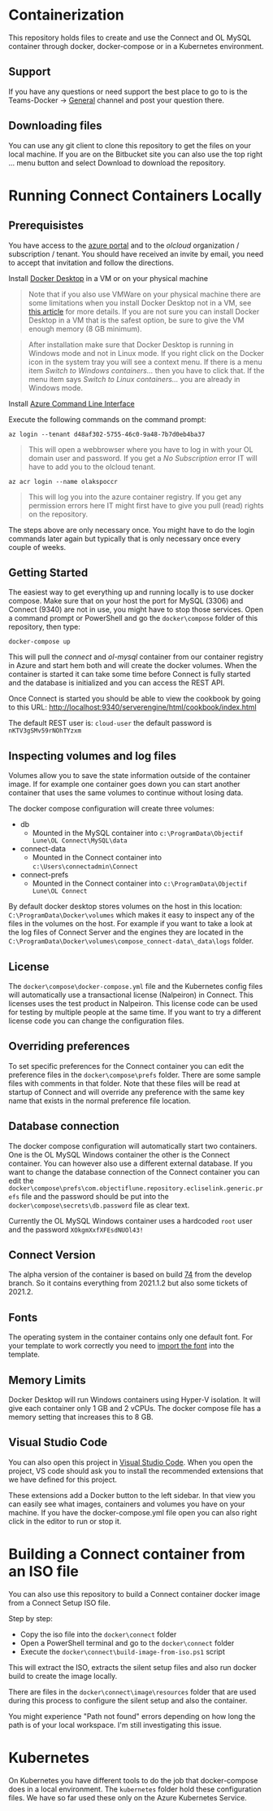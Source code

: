 # Containerization

This repository holds files to create and use the Connect and OL MySQL container through docker, docker-compose or in a Kubernetes environment.

## Support

If you have any questions or need support the best place to go to is the Teams-Docker -> [General](https://teams.microsoft.com/l/channel/19%3a79da951ed9ad464598d9bdfd7872dd74%40thread.skype/General?groupId=2178f7bc-919e-41a5-a676-f8ba9ac36761&tenantId=f95d2a62-45c4-4406-b95f-9685a3ab37b0) channel and post your question there.

## Downloading files

You can use any git client to clone this repository to get the files on your local machine. If you are on the Bitbucket site you can also use the top right ... menu button and select Download to download the repository.

# Running Connect Containers Locally
## Prerequisistes
You have access to the [azure portal](https://portal.azure.com) and to the *olcloud* organization / subscription / tenant. You should have received an invite by email, you need to accept that invitation and follow the directions.

Install [Docker Desktop](https://www.docker.com/products/docker-desktop) in a VM or on your physical machine
>Note that if you also use VMWare on your physical machine there are some limitations when you install Docker Desktop not in a VM, see [this article](https://objlune.sharepoint.com/sites/TEAM-TECHNICAL-CONTACT/_layouts/OneNote.aspx?id=%2Fsites%2FTEAM-TECHNICAL-CONTACT%2FShared%20Documents%2FTeam%20Technical%20Contact&wd=target%28Knowledge%20Base%2FContainers.one%7C03CC98BD-8B05-410B-BB45-FAB5DA9F5E9B%2FDocker%20Desktop%20%26%20VMWare%7C12BA1677-45D3-4F47-B00D-49DEE84EC387%2F%29) for more details. If you are not sure you can install Docker Desktop in a VM that is the safest option, be sure to give the VM enough memory (8 GB minimum).

>After installation make sure that Docker Desktop is running in Windows mode and not in Linux mode. If you right click on the Docker icon in the system tray you will see a context menu. If there is a menu item *Switch to Windows containers...* then you have to click that. If the menu item says *Switch to Linux containers...* you are already in Windows mode.

Install [Azure Command Line Interface](https://docs.microsoft.com/en-us/cli/azure/install-azure-cli-windows?tabs=azure-cli)

Execute the following commands on the command prompt:

`az login --tenant d48af302-5755-46c0-9a48-7b7d0eb4ba37`
>This will open a webbrowser where you have to log in with your OL domain user and password. If you get a *No Subscription* error IT will have to add you to the olcloud tenant.

`az acr login --name olakspoccr`
>This will log you into the azure container registry. If you get any permission errors here IT might first have to give you pull (read) rights on the repository.

The steps above are only necessary once. You might have to do the login commands later again but typically that is only necessary once every couple of weeks.

## Getting Started
The easiest way to get everything up and running locally is to use docker compose. Make sure that on your host the port for MySQL (3306) and Connect (9340) are not in use, you might have to stop those services. Open a command prompt or PowerShell and go the `docker\compose` folder of this repository, then type:

`docker-compose up`

This will pull the *connect* and *ol-mysql* container from our container registry in Azure and start hem both and will create the docker volumes. When the container is started it can take some time before Connect is fully started and the database is initialized and you can access the REST API.

Once Connect is started you should be able to view the cookbook by going to this URL: [http://localhost:9340/serverengine/html/cookbook/index.html](http://localhost:9340/serverengine/html/cookbook/index.html)

The default REST user is: `cloud-user` the default password is `nKTV3gSMv59rNOhTYzxm`

## Inspecting volumes and log files
Volumes allow you to save the state information outside of the container image. If for example one container goes down you can start another container that uses the same volumes to continue without losing data.

The docker compose configuration will create three volumes:
* db 
    * Mounted in the MySQL container into `c:\ProgramData\Objectif Lune\OL Connect\MySQL\data`
* connect-data
    * Mounted in the Connect container into `c:\Users\connectadmin\Connect`
* connect-prefs
    * Mounted in the Connect container into `c:\ProgramData\Objectif Lune\OL Connect`

By default docker desktop stores volumes on the host in this location: `C:\ProgramData\Docker\volumes` which makes it easy to inspect any of the files in the volumes on the host. For example if you want to take a look at the log files of Connect Server and the engines they are located in the `C:\ProgramData\Docker\volumes\compose_connect-data\_data\logs` folder.

## License
The `docker\compose\docker-compose.yml` file and the Kubernetes config files will automatically use a transactional license (Nalpeiron) in Connect. This licenses uses the test product in Nalpeiron. This license code can be used for testing by multiple people at the same time. If you want to try a different license code you can change the configuration files.

## Overriding preferences
To set specific preferences for the Connect container you can edit the preference files in the `docker\compose\prefs` folder. There are some sample files with comments in that folder. Note that these files will be read at startup of Connect and will override any preference with the same key name that exists in the normal preference file location.

## Database connection
The docker compose configuration will automatically start two containers. One is the OL MySQL Windows container the other is the Connect container. You can however also use a different external database. If you want to change the database connection of the Connect container you can edit the `docker\compose\prefs\com.objectiflune.repository.ecliselink.generic.prefs` file and the password should be put into the `docker\compose\secrets\db.password` file as clear text.

Currently the OL MySQL Windows container uses a hardcoded `root` user and the password `XOkgmXxfXFEsdNUOl43!`

## Connect Version
The alpha version of the container is based on build [74](https://leonard.ca.objectiflune.com/job/cg/job/prod_connect/job/develop/74/) from the develop branch. So it contains everything from 2021.1.2 but also some tickets of 2021.2.

## Fonts
The operating system in the container contains only one default font. For your template to work correctly you need to [import the font](https://help.objectiflune.com/en/planetpress-connect-user-guide/2021.1/#designer/Styling_Formatting/Fonts.htm#toc-1) into the template.

## Memory Limits
Docker Desktop will run Windows containers using Hyper-V isolation. It will give each container only 1 GB and 2 vCPUs. The docker compose file has a memory setting that increases this to 8 GB.

## Visual Studio Code
You can also open this project in [Visual Studio Code](https://code.visualstudio.com/). When you open the project, VS code should ask you to install the recommended extensions that we have defined for this project. 

These extensions add a Docker button to the left sidebar. In that view you can easily see what images, containers and volumes you have on your machine. If you have the docker-compose.yml file open you can also right click in the editor to run or stop it.

# Building a Connect container from an ISO file
You can also use this repository to build a Connect container docker image from a Connect Setup ISO file.

Step by step:
* Copy the iso file into the `docker\connect` folder
* Open a PowerShell terminal and go to the `docker\connect` folder
* Execute the `docker\connect\build-image-from-iso.ps1` script

This will extract the ISO, extracts the silent setup files and also run docker build to create the image locally. 

There are files in the `docker\connect\image\resources` folder that are used during this process to configure the silent setup and also the container.

You might experience "Path not found" errors depending on how long the path is of your local workspace. I'm still investigating this issue.

# Kubernetes
On Kubernetes you have different tools to do the job that docker-compose does in a local environment. The `kubernetes` folder hold these configuration files. We have so far used these only on the Azure Kubernetes Service.